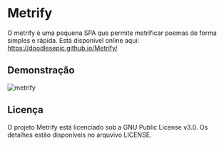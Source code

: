 # Metrify
O metrify é uma pequena SPA que permite metrificar poemas de forma simples e rápida. Está disponível online aqui: https://doodlesepic.github.io/Metrify/

## Demonstração
![metrify](https://user-images.githubusercontent.com/37254797/132232740-095d7b14-7720-4fdc-b04a-8757a6853061.png)

## Licença
O projeto Metrify está licenciado sob a GNU Public License v3.0. Os detalhes estão disponíveis no arquvivo LICENSE.
